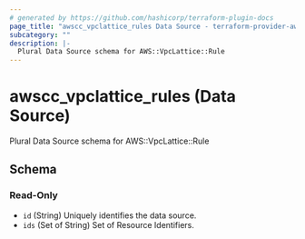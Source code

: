 ```yaml
---
# generated by https://github.com/hashicorp/terraform-plugin-docs
page_title: "awscc_vpclattice_rules Data Source - terraform-provider-awscc"
subcategory: ""
description: |-
  Plural Data Source schema for AWS::VpcLattice::Rule
---
```


# awscc_vpclattice_rules (Data Source)

Plural Data Source schema for AWS::VpcLattice::Rule



<!-- schema generated by tfplugindocs -->
## Schema

### Read-Only

- `id` (String) Uniquely identifies the data source.
- `ids` (Set of String) Set of Resource Identifiers.
